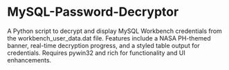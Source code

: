 # MySQL-Password-Decryptor
A Python script to decrypt and display MySQL Workbench credentials from the workbench_user_data.dat file. Features include a NASA PH-themed banner, real-time decryption progress, and a styled table output for credentials. Requires pywin32 and rich for functionality and UI enhancements.
